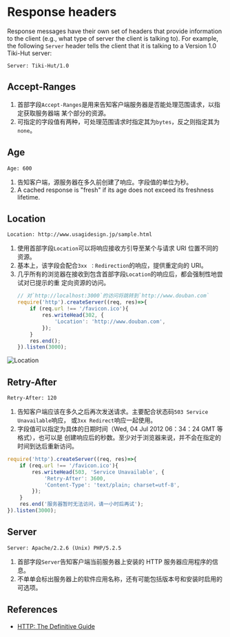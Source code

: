 # Response headers
Response messages have their own set of headers that provide information to the
client (e.g., what type of server the client is talking to). For example, the
following `Server` header tells the client that it is talking to a Version 1.0
Tiki-Hut server:
```
Server: Tiki-Hut/1.0
```


## Accept-Ranges
1. 首部字段`Accept-Ranges`是用来告知客户端服务器是否能处理范围请求，以指定获取服务器端
某个部分的资源。
2. 可指定的字段值有两种，可处理范围请求时指定其为`bytes`，反之则指定其为`none`。


## Age
```
Age: 600
```
1. 告知客户端，源服务器在多久前创建了响应。字段值的单位为秒。
2. A cached response is "fresh" if its age does not exceed its freshness
lifetime.


## Location
```
Location: http://www.usagidesign.jp/sample.html
```
1. 使用首部字段`Location`可以将响应接收方引导至某个与请求 URI 位置不同的资源。
2. 基本上，该字段会配合`3xx ：Redirection`的响应，提供重定向的 URI。
3. 几乎所有的浏览器在接收到包含首部字段`Location`的响应后，都会强制性地尝试对已提示的重
定向资源的访问。
    ```js
    // 对`http://localhost:3000`的访问将跳转到`http://www.douban.com`
    require('http').createServer((req, res)=>{
        if (req.url !== '/favicon.ico'){
            res.writeHead(302, {
                'Location': 'http://www.douban.com',
            });
        }
        res.end();
    }).listen(3000);
    ```

![Location](./images/ResponseHeaders/Location.png)


## Retry-After
```
Retry-After: 120
```
1. 告知客户端应该在多久之后再次发送请求。主要配合状态码`503 Service Unavailable`响应，
或`3xx Redirect`响应一起使用。
2. 字段值可以指定为具体的日期时间（Wed, 04 Jul 2012 06：34：24 GMT 等格式），也可以是
创建响应后的秒数。至少对于浏览器来说，并不会在指定的时间到达后重新访问。

```js
require('http').createServer((req, res)=>{
    if (req.url !== '/favicon.ico'){
        res.writeHead(503, 'Service Unavailable', {
            'Retry-After': 3600,
            'Content-Type': 'text/plain; charset=utf-8',
        });
    }
    res.end('服务器暂时无法访问，请一小时后再试');
}).listen(3000);
```


## Server
```
Server: Apache/2.2.6 (Unix) PHP/5.2.5
```
1. 首部字段`Server`告知客户端当前服务器上安装的 HTTP 服务器应用程序的信息。
2. 不单单会标出服务器上的软件应用名称，还有可能包括版本号和安装时启用的可选项。




## References
* [HTTP: The Definitive Guide](https://book.douban.com/subject/1440226/)
